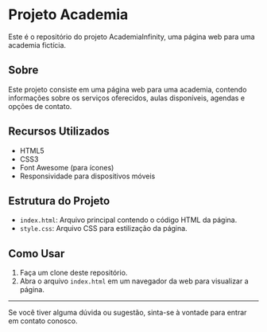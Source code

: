 
# Projeto Academia

Este é o repositório do projeto AcademiaInfinity, uma página web para uma academia fictícia.

## Sobre

Este projeto consiste em uma página web para uma academia, contendo informações sobre os serviços oferecidos, aulas disponíveis, agendas e opções de contato.

## Recursos Utilizados

- HTML5
- CSS3
- Font Awesome (para ícones)
- Responsividade para dispositivos móveis

## Estrutura do Projeto

- `index.html`: Arquivo principal contendo o código HTML da página.
- `style.css`: Arquivo CSS para estilização da página.

## Como Usar

1. Faça um clone deste repositório.
2. Abra o arquivo `index.html` em um navegador da web para visualizar a página.



---

Se você tiver alguma dúvida ou sugestão, sinta-se à vontade para entrar em contato conosco.
